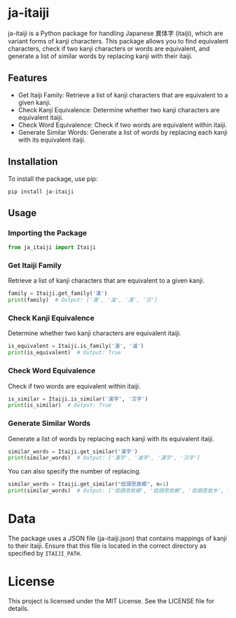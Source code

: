 # ja-itaiji

ja-itaiji is a Python package for handling Japanese 異体字 (itaiji), which are variant forms of kanji characters. This package allows you to find equivalent characters, check if two kanji characters or words are equivalent, and generate a list of similar words by replacing kanji with their itaiji.

## Features

* Get Itaiji Family: Retrieve a list of kanji characters that are equivalent to a given kanji.
* Check Kanji Equivalence: Determine whether two kanji characters are equivalent itaiji.
* Check Word Equivalence: Check if two words are equivalent within itaiji.
* Generate Similar Words: Generate a list of words by replacing each kanji with its equivalent itaiji.

## Installation

To install the package, use pip:
```shell
pip install ja-itaiji
```

## Usage
### Importing the Package
```python
from ja_itaiji import Itaiji
```

### Get Itaiji Family
Retrieve a list of kanji characters that are equivalent to a given kanji.
```python
family = Itaiji.get_family('漢')
print(family)  # Output: ['漢', '㵄', '漢', '汉']
```

### Check Kanji Equivalence
Determine whether two kanji characters are equivalent itaiji.
```python
is_equivalent = Itaiji.is_family('漢', '㵄')
print(is_equivalent)  # Output: True
```

### Check Word Equivalence
Check if two words are equivalent within itaiji.
```python
is_similar = Itaiji.is_similar('漢字', '汉字')
print(is_similar)  # Output: True
```

### Generate Similar Words
Generate a list of words by replacing each kanji with its equivalent itaiji.
```python
similar_words = Itaiji.get_similar('漢字')
print(similar_words)  # Output: ['漢字', '㵄字', '漢字', '汉字']
```

You can also specify the number of replacing.
```python
similar_words = Itaiji.get_similar("低頭思故郷", n=1)
print(similar_words)  # Output: ['低頭思故郷', '低頭思故鄕', '低頭思故乡', '低頭楒故郷', '低頭䰄故郷', '低頭恖故郷', '低头思故郷', '氐頭思故郷', '仾頭思故郷']
```

# Data
The package uses a JSON file (ja-itaiji.json) that contains mappings of kanji to their itaiji. Ensure that this file is located in the correct directory as specified by `ITAIJI_PATH`.

# License
This project is licensed under the MIT License. See the LICENSE file for details.